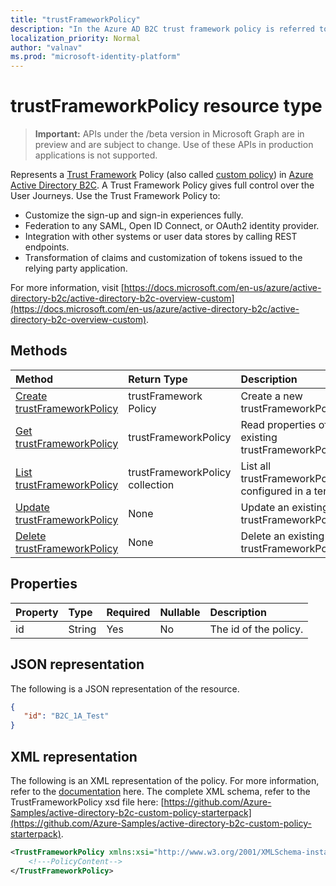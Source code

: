 ```yaml
---
title: "trustFrameworkPolicy"
description: "In the Azure AD B2C trust framework policy is referred to as custom policies. This describes the operations available on a trustFrameworkPolicy object for the tenant."
localization_priority: Normal
author: "valnav"
ms.prod: "microsoft-identity-platform"
---
```

# trustFrameworkPolicy resource type

> **Important:** APIs under the /beta version in Microsoft Graph are in preview and are subject to change. Use of these APIs in production applications is not supported.

Represents a [Trust Framework](https://docs.microsoft.com/en-us/azure/active-directory-b2c/active-directory-b2c-reference-trustframeworks-defined-ief-custom) Policy (also called [custom policy](https://docs.microsoft.com/en-us/azure/active-directory-b2c/active-directory-b2c-overview-custom)) in [Azure Active Directory B2C](https://docs.microsoft.com/en-us/azure/active-directory-b2c/active-directory-b2c-overview). A Trust Framework Policy gives full control over the User Journeys.  Use the Trust Framework Policy to:

* Customize the sign-up and sign-in experiences fully. 
* Federation to any SAML, Open ID Connect, or OAuth2 identity provider.
* Integration with other systems or user data stores by calling REST endpoints.
* Transformation of claims and customization of tokens issued to the relying party application.

For more information, visit [https://docs.microsoft.com/en-us/azure/active-directory-b2c/active-directory-b2c-overview-custom](https://docs.microsoft.com/en-us/azure/active-directory-b2c/active-directory-b2c-overview-custom).

## Methods

| Method       | Return Type  |Description|
|:---------------|:--------|:----------|
|[Create trustFrameworkPolicy](../api/trustframework-policies-create.md)|trustFramework Policy|Create a new trustFrameworkPolicy.|
|[Get trustFrameworkPolicy](../api/trustframework-policies-get.md) |trustFrameworkPolicy|Read properties of an existing trustFrameworkPolicy.|
|[List trustFrameworkPolicy](../api/trustframework-policies-list.md)|trustFrameworkPolicy collection|List all trustFrameworkPolicies configured in a tenant.|
|[Update trustFrameworkPolicy](../api/trustframework-policies-update.md)|None|Update an existing trustFrameworkPolicy.|
|[Delete trustFrameworkPolicy](../api/trustframework-policies-delete.md)|None|Delete an existing trustFrameworkPolicy.|

## Properties

|Property|Type|Required|Nullable|Description|
|:---------------|:--------|:--------|:--------|:----------|
|id|String|Yes|No|The id of the policy.|

## JSON representation

The following is a JSON representation of the resource.

```json
{
   "id": "B2C_1A_Test"
}
```

## XML representation

The following is an XML representation of the policy.  For more information, refer to the [documentation](https://docs.microsoft.com/en-us/azure/active-directory-b2c/trustframeworkpolicy) here.  The complete XML schema, refer to the TrustFrameworkPolicy xsd file here: [https://github.com/Azure-Samples/active-directory-b2c-custom-policy-starterpack](https://github.com/Azure-Samples/active-directory-b2c-custom-policy-starterpack).

```xml
<TrustFrameworkPolicy xmlns:xsi="http://www.w3.org/2001/XMLSchema-instance" xmlns:xsd="http://www.w3.org/2001/XMLSchema" xmlns="http://schemas.microsoft.com/online/cpim/schemas/2013/06" PolicySchemaVersion="0.3.0.0" TenantId="tenantName.onmicrosoft.com" PolicyId="B2C_1A_SocialAndLocalAccounts_Base">
    <!---PolicyContent-->
</TrustFrameworkPolicy>
```
